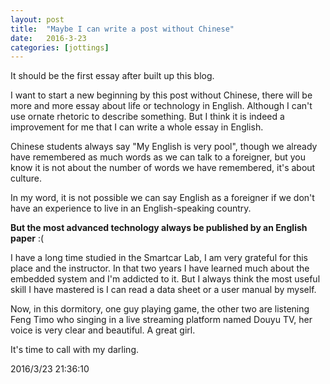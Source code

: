 ```yaml
---
layout: post
title:  "Maybe I can write a post without Chinese"
date:   2016-3-23
categories: [jottings]
---
```


It should be the first essay after built up this blog.  

I want to start a new beginning by this post without Chinese, there will be more and more essay about life or technology in English. Although I can't use ornate rhetoric to describe something. But I think it is indeed a improvement for me that I can write a whole essay in English.  

Chinese students always say "My English is very pool", though we already have remembered as much words as we can talk to a foreigner, but you know it is not about the number of words we have remembered, it's about culture.  

In my word, it is not possible we can say English as a foreigner if we don't have an experience to live in an English-speaking country.  

**But the most advanced technology always be published by an English paper** :(  

I have a long time studied in the Smartcar Lab, I am very grateful for this place and the instructor. In that two years I have learned much about the embedded system and I'm addicted to it. But I always think the most useful skill I have mastered is I can read a data sheet or a user manual by myself.

Now, in this dormitory, one guy playing game, the other two are listening Feng Timo who singing in a live streaming platform named Douyu TV, her voice is very clear and beautiful. A great girl.  

It's time to call with my darling.  

2016/3/23 21:36:10
